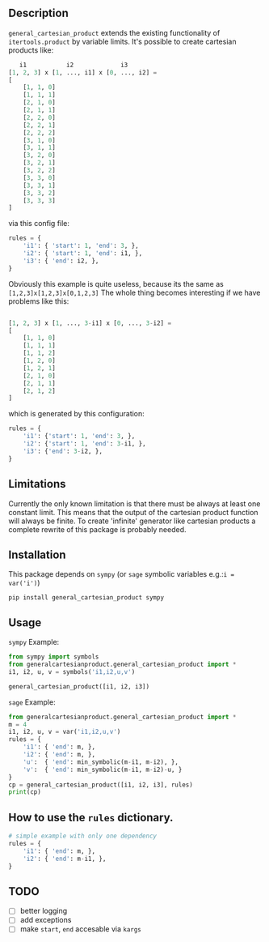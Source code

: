 Description
-------
`general_cartesian_product` extends the existing functionality of `itertools.product` by variable limits. It's possible 
to create cartesian products like:
```python
   i1           i2             i3
[1, 2, 3] x [1, ..., i1] x [0, ..., i2] = 
[
    [1, 1, 0]
    [1, 1, 1]
    [2, 1, 0]
    [2, 1, 1]
    [2, 2, 0]
    [2, 2, 1]
    [2, 2, 2]
    [3, 1, 0]
    [3, 1, 1]
    [3, 2, 0]
    [3, 2, 1]
    [3, 2, 2]
    [3, 3, 0]
    [3, 3, 1]
    [3, 3, 2]
    [3, 3, 3]
]
```
via this config file:
```python
rules = {
    'i1': { 'start': 1, 'end': 3, },
    'i2': { 'start': 1, 'end': i1, },
    'i3': { 'end': i2, },
}
```
Obviously this example is quite useless, because its the same as `[1,2,3]x[1,2,3]x[0,1,2,3]`
The whole thing becomes interesting if we have problems like this:
```python

[1, 2, 3] x [1, ..., 3-i1] x [0, ..., 3-i2] = 
[
    [1, 1, 0]
    [1, 1, 1]
    [1, 1, 2]
    [1, 2, 0]
    [1, 2, 1]
    [2, 1, 0]
    [2, 1, 1]
    [2, 1, 2]
]
```
which is generated by this configuration:
```python
rules = {
    'i1': {'start': 1, 'end': 3, },
    'i2': {'start': 1, 'end': 3-i1, },
    'i3': {'end': 3-i2, },
}
```

Limitations
------
Currently the only known limitation is that there must be always at least one constant limit. This means that the 
output of the cartesian product function will always be finite. To create 'infinite' generator like cartesian products 
a complete rewrite of this package is probably needed.

Installation
-------
This package depends on `sympy` (or `sage` symbolic variables e.g.:`i = var('i')`)
```shell script
pip install general_cartesian_product sympy
```


Usage
-----
`sympy` Example:
```python
from sympy import symbols
from generalcartesianproduct.general_cartesian_product import *
i1, i2, u, v = symbols('i1,i2,u,v')

general_cartesian_product([i1, i2, i3])
```

`sage` Example:
```python
from generalcartesianproduct.general_cartesian_product import *
m = 4
i1, i2, u, v = var('i1,i2,u,v')
rules = {
    'i1': { 'end': m, },
    'i2': { 'end': m, },
    'u':  { 'end': min_symbolic(m-i1, m-i2), },
    'v':  { 'end': min_symbolic(m-i1, m-i2)-u, }
}
cp = general_cartesian_product([i1, i2, i3], rules)
print(cp)

```


How to use the `rules` dictionary.
------

```python
# simple example with only one dependency
rules = {
    'i1': { 'end': m, },
    'i2': { 'end': m-i1, },
}

```

TODO
----
- [ ] better logging
- [ ] add exceptions
- [ ] make `start`, `end` accesable via `kargs`